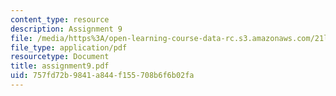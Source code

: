 ```yaml
---
content_type: resource
description: Assignment 9
file: /media/https%3A/open-learning-course-data-rc.s3.amazonaws.com/21l-708-technologies-of-humanism-spring-2003/757fd72b9841a844f155708b6f6b02fa_assignment9.pdf
file_type: application/pdf
resourcetype: Document
title: assignment9.pdf
uid: 757fd72b-9841-a844-f155-708b6f6b02fa
---
```

